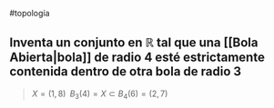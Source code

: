 #topología 
## Inventa un conjunto en $\mathbb{R}$ tal que una [[Bola Abierta|bola]] de radio 4 esté estrictamente contenida dentro de otra bola de radio 3

> $X = (1,8) \;\; B_3(4) = X \subset B_4(6)=(2,7)$ 
